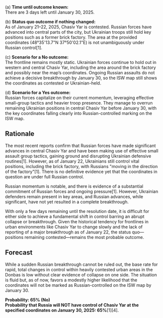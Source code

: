 (a) **Time until outcome known:**  
There are 3 days left until January 30, 2025.

(b) **Status quo outcome if nothing changed:**  
As of January 21–22, 2025, Chasiv Yar is contested. Russian forces have advanced into central parts of the city, but Ukrainian troops still hold key positions such as a former brick factory. The area at the provided coordinates (48°35'13.7"N 37°50'02.1"E) is not unambiguously under Russian control[1].

(c) **Scenario for a No outcome:**  
The frontline remains mostly static. Ukrainian forces continue to hold out in western and central Chasiv Yar, including the area around the brick factory and possibly near the map’s coordinates. Ongoing Russian assaults do not achieve a decisive breakthrough by January 30, so the ISW map still shows the coordinates as contested or Ukrainian-held.

(d) **Scenario for a Yes outcome:**  
Russian forces capitalize on their current momentum, leveraging effective small-group tactics and heavier troop presence. They manage to overrun remaining Ukrainian positions in central Chasiv Yar before January 30, with the key coordinates falling clearly into Russian-controlled marking on the ISW map.

## Rationale

The most recent reports confirm that Russian forces have made significant advances in central Chasiv Yar and have been making use of effective small assault group tactics, gaining ground and disrupting Ukrainian defensive routines[1]. However, as of January 22, Ukrainians still control vital positions, including the brick factory, with Russians "moving in the direction of the factory"[1]. There is no definitive evidence yet that the coordinates in question are under full Russian control.

Russian momentum is notable, and there is evidence of a substantial commitment of Russian forces and ongoing pressure[1]. However, Ukrainian defenders remain present in key areas, and Russian advances, while significant, have not yet resulted in a complete breakthrough.

With only a few days remaining until the resolution date, it is difficult for either side to achieve a fundamental shift in control barring an abrupt collapse or breakthrough. Given the historical tendency for frontlines in urban environments like Chasiv Yar to change slowly and the lack of reporting of a major breakthrough as of January 22, the status quo—positions remaining contested—remains the most probable outcome.

## Forecast

While a sudden Russian breakthrough cannot be ruled out, the base rate for rapid, total changes in control within heavily contested urban areas in the Donbas is low without clear evidence of collapse on one side. The situation is fluid but, as of now, favors a modestly higher likelihood that the coordinates will not be marked as Russian-controlled on the ISW map by January 30.

**Probability: 65% (No)**  
**Probability that Russia will NOT have control of Chasiv Yar at the specified coordinates on January 30, 2025: 65%**[1][4].